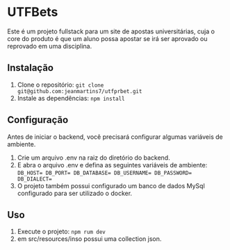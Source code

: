 # UTFBets

Este é um projeto fullstack para um site de apostas universitárias, cuja o core do produto é que um aluno possa apostar se irá ser aprovado ou reprovado em uma disciplina.

## Instalação

1. Clone o repositório: `git clone git@github.com:jeanmartins7/utfprbet.git`
2. Instale as dependências: `npm install`

## Configuração

Antes de iniciar o backend, você precisará configurar algumas variáveis de ambiente.

1. Crie um arquivo .env na raiz do diretório do backend.
2. E abra o arquivo .env e defina as seguintes variáveis de ambiente:
`DB_HOST=
DB_PORT=
DB_DATABASE=
DB_USERNAME=
DB_PASSWORD=
DB_DIALECT=`
3. O projeto também possui configurado um banco de dados MySql configurado para ser utilizado o docker.

## Uso

1. Execute o projeto: `npm rum dev`
2. em src/resources/inso possui uma collection json.
